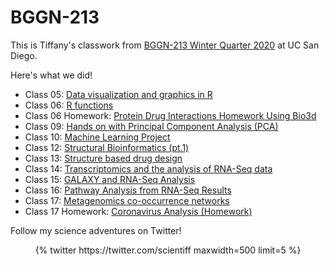 # BGGN-213

This is Tiffany's classwork from [BGGN-213 Winter Quarter 2020](https://bioboot.github.io/bggn213_W20/) at UC San Diego.

Here's what we did!
- Class 05: [Data visualization and graphics in R](https://github.com/scientiff/bggn213/blob/master/lecture_5/class05.md)
- Class 06: [R functions](https://github.com/scientiff/bggn213/blob/master/lecture_6/class06.md)
- Class 06 Homework: [Protein Drug Interactions Homework Using Bio3d](https://github.com/scientiff/bggn213/blob/master/lecture_6/lecture-6-HW.md)
- Class 09: [Hands on with Principal Component Analysis (PCA)](https://github.com/scientiff/bggn213/blob/master/lecture_9/lecture_9.md)
- Class 10: [Machine Learning Project](https://github.com/scientiff/bggn213/blob/master/lecture_10/class-10.md)
- Class 12: [Structural Bioinformatics (pt.1)](https://github.com/scientiff/bggn213/blob/master/lecture_12/class12/class12.md)
- Class 13: [Structure based drug design](https://github.com/scientiff/bggn213/blob/master/lecture_13/class13/class13.md)
- Class 14: [Transcriptomics and the analysis of RNA-Seq data](https://github.com/scientiff/bggn213/blob/master/lecture_14/class_14/class_14.md)
- Class 15: [GALAXY and RNA-Seq Analysis](https://github.com/scientiff/bggn213/blob/master/lecture_15/class_15/class_15.md)
- Class 16: [Pathway Analysis from RNA-Seq Results](https://github.com/scientiff/bggn213/blob/master/lecture_16/lecture_16/lecture_16.md)
- Class 17: [Metagenomics co-occurrence networks](https://github.com/scientiff/bggn213/blob/master/lecture_17/class_17/class_17_cyto.md)
- Class 17 Homework: [Coronavirus Analysis (Homework)](https://github.com/scientiff/bggn213/blob/master/lecture_17/class_17/class_17.md)


Follow my science adventures on Twitter!
<div class='jekyll-twitter-plugin' align="center">
    {% twitter https://twitter.com/scientiff maxwidth=500 limit=5 %}
</div>
